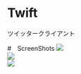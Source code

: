 # Twift
ツイッタークライアント

#　ScreenShots
![](https://dotup.org/uploda/dotup.org1354517.png)  
![](https://dotup.org/uploda/dotup.org1354518.png)  
![](https://dotup.org/uploda/dotup.org1354516.png)  
